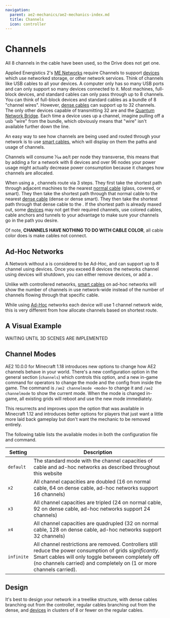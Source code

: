 ```yaml
---
navigation:
  parent: ae2-mechanics/ae2-mechanics-index.md
  title: Channels
  icon: controller
---
```


# Channels

<GameScene zoom="8">
  <ImportStructure src="../assets/assemblies/channel_demonstration_1.snbt" />

  <LineAnnotation color="#33ff33" x1="1" x2="2.4" y1=".4" y2=".4" z1=".7" z2=".7">
  </LineAnnotation>
  <LineAnnotation color="#33ff33" x1="1" x2="2.4" y1=".6" y2=".6" z1=".7" z2=".7">
  </LineAnnotation>
  <LineAnnotation color="#33ff33" x1="1" x2="2.6" y1=".4" y2=".4" z1=".6" z2=".6">
  </LineAnnotation>
  <LineAnnotation color="#33ff33" x1="1" x2="2.6" y1=".6" y2=".6" z1=".6" z2=".6">
  </LineAnnotation>
  <LineAnnotation color="#33ff33" x1="1" x2="2.6" y1=".6" y2=".6" z1=".6" z2=".6">
  </LineAnnotation>

  <LineAnnotation color="#33ff33" x1="2.4" x2="2.4" y1=".6" y2=".6" z1=".7" z2="1.5">
  </LineAnnotation>
  <LineAnnotation color="#33ff33" x1="2.4" x2="2.4" y1=".4" y2=".4" z1=".7" z2="1.5">
  </LineAnnotation>
  <LineAnnotation color="#33ff33" x1="2.6" x2="2.6" y1=".6" y2=".6" z1=".6" z2="1.5">
  </LineAnnotation>
  <LineAnnotation color="#33ff33" x1="2.6" x2="2.6" y1=".4" y2=".4" z1=".6" z2="1.5">
  </LineAnnotation>

  <LineAnnotation color="#33ff33" x1="2.1" x2="2.4" y1=".6" y2=".6" z1="1.5" z2="1.5">
  </LineAnnotation>
  <LineAnnotation color="#33ff33" x1="2.6" x2="2.9" y1=".4" y2=".4" z1="1.5" z2="1.5">
  </LineAnnotation>

  <LineAnnotation color="#33ff33" x1="2.6" x2="2.6" y1=".6" y2=".9" z1="1.5" z2="1.5">
  </LineAnnotation>
  <LineAnnotation color="#33ff33" x1="2.4" x2="2.4" y1=".1" y2=".4" z1="1.5" z2="1.5">
  </LineAnnotation>

  <LineAnnotation color="#33ff33" x1="1" x2="3.5" y1=".6" y2=".6" z1=".4" z2=".4">
  </LineAnnotation>
  <LineAnnotation color="#33ff33" x1="1" x2="3.5" y1=".4" y2=".4" z1=".4" z2=".4">
  </LineAnnotation>

  <LineAnnotation color="#33ff33" x1="3.5" x2="3.5" y1=".6" y2=".9" z1=".4" z2=".4">
  </LineAnnotation>
  <LineAnnotation color="#33ff33" x1="3.5" x2="3.5" y1=".1" y2=".4" z1=".4" z2=".4">
  </LineAnnotation>

  <LineAnnotation color="#33ff33" x1="1" x2="1.5" y1=".6" y2=".6" z1=".3" z2=".3">
  </LineAnnotation>
  <LineAnnotation color="#33ff33" x1="1" x2="1.5" y1=".4" y2=".4" z1=".3" z2=".3">
  </LineAnnotation>

  <LineAnnotation color="#33ff33" x1="1.5" x2="1.5" y1=".6" y2=".9" z1=".3" z2=".3">
  </LineAnnotation>
  <LineAnnotation color="#33ff33" x1="1.5" x2="1.5" y1=".1" y2=".4" z1=".3" z2=".3">
  </LineAnnotation>

  <LineAnnotation color="#ff3333" x1="3.5" x2="5.5" y1=".5" y2=".5" z1=".5" z2=".5">
  </LineAnnotation>

  <LineAnnotation color="#663333" x1="1" x2="1.25" y1=".5" y2=".5" z1=".5" z2=".5">
  </LineAnnotation>

  <LineAnnotation color="#663333" x1="1.5" x2="1.75" y1=".5" y2=".5" z1=".5" z2=".5">
  </LineAnnotation>

  <LineAnnotation color="#663333" x1="2" x2="2.25" y1=".5" y2=".5" z1=".5" z2=".5">
  </LineAnnotation>

  <LineAnnotation color="#663333" x1="2.5" x2="2.75" y1=".5" y2=".5" z1=".5" z2=".5">
  </LineAnnotation>

  <LineAnnotation color="#663333" x1="3" x2="3.25" y1=".5" y2=".5" z1=".5" z2=".5">
  </LineAnnotation>

  <DiamondAnnotation x="3.6" y="0.5" z="0.5" color="#ff0000">
        All 8 channels in the cable have been used, so the Drive does not get one.
    </DiamondAnnotation>

  <IsometricCamera yaw="15" pitch="30" />
</GameScene>

Applied Energistics 2's [ME Networks](me-network-connections.md) require
Channels to support [devices](../ae2-mechanics/devices.md) which use networked storage, or other network
services. Think of channels like USB cables to all your devices. A computer only has so many USB ports and can only support
so many devices connected to it. Most machines, full-block devices, and standard cables can only pass through
up to 8 channels. You can think of full-block devices and standard cables as a bundle of 8 "channel wires". However, [dense cables](../items-blocks-machines/cables.md) can support up
to 32 channels. The only other devices capable of transmitting 32 are <ItemLink id="me_p2p_tunnel" />
and the [Quantum Network Bridge](../items-blocks-machines/quantum_bridge.md). Each time a device uses up a channel, imagine pulling off a usb "wire" from
the bundle, which obviously means that "wire" isn't available further down the line.

An easy way to see how channels are being used and routed through your network is to use [smart cables](../items-blocks-machines/cables.md), which will display on them the paths and usage of channels.

Channels will consume 1⁄128 ae/t per node they transverse, this means that by
adding a <ItemLink id="controller" /> for a
network with 8 devices and over 96 nodes your power usage might actually
decrease power consumption because it changes how channels are allocated.

When using a <ItemLink id="controller" />,
channels route via 3 steps. They first take the shortest path through adjacent machines to the nearest [normal cable](../items-blocks-machines/cables.md)
(glass, covered, or smart). They then take the shortest path through that normal cable to the nearest [dense cable](../items-blocks-machines/cables.md)
(dense or dense smart). They then take the shortest path through that dense cable to the <ItemLink id="controller" />.
If the shortest path is already maxed out, some [devices](devices.md) may not get their required channels, use
colored cables, cable anchors and tunnels to your advantage to make sure your channels go in the path you desire.

Of note, **CHANNELS HAVE NOTHING TO DO WITH CABLE COLOR**, all cable color does is make cables not connect.

## Ad-Hoc Networks

A Network without a <ItemLink id="controller" />
is considered to be Ad-Hoc, and can support up to 8 channel using devices.
Once you exceed 8 devices the networks channel using devices will shutdown,
you can either remove devices, or add a <ItemLink id="controller" />.

Unlike with controllered networks, [smart cables](../items-blocks-machines/cables.md) on ad-hoc networks will show the number
of channels in use network-wide instead of the number of channels flowing through that specific cable.

While using [Ad-Hoc](ad-hoc-networks.md) networks each device will
use 1 channel network wide, this is very different from how <ItemLink id="controller" /> allocate channels based on
shortest route.

## A Visual Example

WAITING UNTIL 3D SCENES ARE IMPLEMENTED

## Channel Modes

AE2 10.0.0 for Minecraft 1.18 introduces new options to change how AE2 channels behave in your world.
There's a new configuration option in the general section (`channels`) which controls this option, and a new in-game
command for operators to change the mode and the config from inside the game. The command is `/ae2 channelmode <mode>`
to change it and `/ae2 channelmode` to show the current mode. When the mode is changed in-game, all existing grids will
reboot and use the new mode immediately.

This resurrects and improves upon the option that was available in Minecraft 1.12 and introduces better options for
players that just want a little more laid back gameplay but don't want the mechanic to be removed entirely.

The following table lists the available modes in both the configuration file and command.

| Setting    | Description                                                                                                                                                                                                                               |
| ---------- | ----------------------------------------------------------------------------------------------------------------------------------------------------------------------------------------------------------------------------------------- |
| `default`  | The standard mode with the channel capacities of cable and ad-hoc networks as described throughout this website                                                                                                                           |
| `x2`       | All channel capacities are doubled (16 on normal cable, 64 on dense cable, ad-hoc networks support 16 channels)                                                                                                                           |
| `x3`       | All channel capacities are tripled (24 on normal cable, 92 on dense cable, ad-hoc networks support 24 channels)                                                                                                                           |
| `x4`       | All channel capacities are quadrupled (32 on normal cable, 128 on dense cable, ad-hoc networks support 32 channels)                                                                                                                       |
| `infinite` | All channel restrictions are removed. Controllers still reduce the power consumption of grids *significantly*. Smart cables will only toggle between completely off (no channels carried) and completely on (1 or more channels carried). |

## Design

It's best to design your network in a treelike structure, with dense cables branching out from the controller, regular cables
branching out from the dense, and [devices](../ae2-mechanics/devices.md) in clusters of 8 or fewer on the regular cables.

<GameScene zoom="3">
  <ImportStructure src="../assets/assemblies/treelike_network_structure.snbt" />
  <IsometricCamera yaw="315" pitch="30" />
</GameScene>
